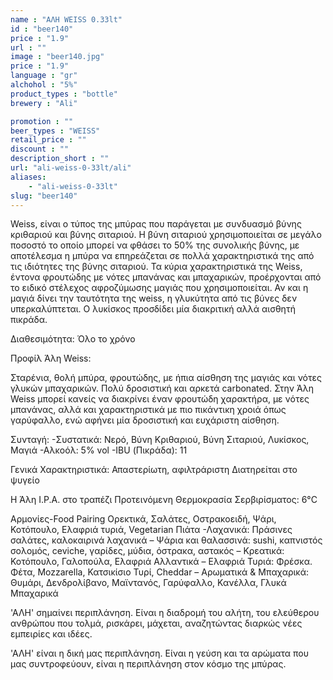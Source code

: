 ```yaml
---
name : "ΑΛΗ WEISS 0.33lt"
id : "beer140"
price : "1.9"
url : ""
image : "beer140.jpg"
price : "1.9"
language : "gr"
alchohol : "5%"
product_types : "bottle"
brewery : "Ali"

promotion : ""
beer_types : "WEISS"
retail_price : ""
discount : ""
description_short : ""
url: "ali-weiss-0-33lt/ali"
aliases: 
    - "ali-weiss-0-33lt"
slug: "beer140"
---
```


Weiss, είναι ο τύπος της μπύρας που παράγεται με συνδυασμό βύνης κριθαριού και βύνης σιταριού. Η βύνη σιταριού χρησιμοποιείται σε μεγάλο ποσοστό το οποίο μπορεί να φθάσει το 50% της συνολικής βύνης, με αποτέλεσμα η μπύρα να επηρεάζεται σε πολλά χαρακτηριστικά της από τις ιδιότητες της βύνης σιταριού.
Τα κύρια χαρακτηριστικά της Weiss, έντονα φρουτώδης με νότες μπανάνας και μπαχαρικών, προέρχονται από το ειδικό στέλεχος αφροζύμωσης μαγιάς που χρησιμοποιείται. Αν και η μαγιά δίνει την ταυτότητα της weiss, η γλυκύτητα από τις βύνες δεν υπερκαλύπτεται. Ο λυκίσκος προσδίδει μία διακριτική αλλά αισθητή πικράδα.

Διαθεσιμότητα: Όλο το χρόνο

Προφίλ Άλη Weiss:

Σταρένια, θολή μπύρα, φρουτώδης, με ήπια αίσθηση της μαγιάς και νότες γλυκών μπαχαρικών. Πολύ δροσιστική και αρκετά carbonated.
Στην Άλη Weiss μπορεί κανείς να διακρίνει έναν φρουτώδη χαρακτήρα, με νότες μπανάνας, αλλά και χαρακτηριστικά με πιο πικάντικη χροιά όπως γαρύφαλλο, ενώ αφήνει μία δροσιστική και ευχάριστη αίσθηση.

Συνταγή:
-Συστατικά: Νερό, Βύνη Κριθαριού, Βύνη Σιταριού, Λυκίσκος, Μαγιά
-Αλκοόλ: 5% vol
-IBU (Πικράδα): 11

Γενικά Χαρακτηριστικά:
Απαστερίωτη, αφιλτράριστη
Διατηρείται στο ψυγείο

Η Άλη I.P.A. στο τραπέζι
Προτεινόμενη Θερμοκρασία Σερβιρίσματος: 6°C

Αρμονίες-Food Pairing
Ορεκτικά, Σαλάτες, Οστρακοειδή, Ψάρι, Κοτόπουλο, Ελαφριά τυριά, Vegetarian Πιάτα
-Λαχανικά: Πράσινες σαλάτες, καλοκαιρινά λαχανικά
– Ψάρια και θαλασσινά: sushi, καπνιστός σολομός, ceviche, γαρίδες, μύδια, όστρακα, αστακός
– Κρεατικά: Κοτόπουλο, Γαλοπούλα, Ελαφριά Αλλαντικά
– Ελαφριά Τυριά: Φρέσκα. Φέτα, Mozzarella, Κατσικίσιο Τυρί, Cheddar
– Αρωματικά &amp; Μπαχαρικά: Θυμάρι, Δενδρολίβανο, Μαϊντανός, Γαρύφαλλο, Κανέλλα, Γλυκά Μπαχαρικά

&#39;ΑΛΗ&#39; σημαίνει περιπλάνηση. 
Είναι η διαδρομή του αλήτη, του ελεύθερου ανθρώπου που τολμά, ρισκάρει, μάχεται, αναζητώντας διαρκώς νέες εμπειρίες και ιδέες.

&#39;ΑΛΗ&#39; είναι η δική μας περιπλάνηση.
Είναι η γεύση και τα αρώματα που μας συντροφεύουν, είναι η περιπλάνηση στον κόσμο της μπύρας.